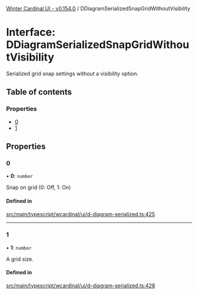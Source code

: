 [Winter Cardinal UI - v0.154.0](../index.md) / DDiagramSerializedSnapGridWithoutVisibility

# Interface: DDiagramSerializedSnapGridWithoutVisibility

Serialized grid snap settings without a visibility option.

## Table of contents

### Properties

- [0](DDiagramSerializedSnapGridWithoutVisibility.md#0)
- [1](DDiagramSerializedSnapGridWithoutVisibility.md#1)

## Properties

### 0

• **0**: `number`

Snap on grid (0: Off, 1: On)

#### Defined in

[src/main/typescript/wcardinal/ui/d-diagram-serialized.ts:425](https://github.com/winter-cardinal/winter-cardinal-ui/blob/v0.154.0/src/main/typescript/wcardinal/ui/d-diagram-serialized.ts#L425)

___

### 1

• **1**: `number`

A grid size.

#### Defined in

[src/main/typescript/wcardinal/ui/d-diagram-serialized.ts:428](https://github.com/winter-cardinal/winter-cardinal-ui/blob/v0.154.0/src/main/typescript/wcardinal/ui/d-diagram-serialized.ts#L428)
